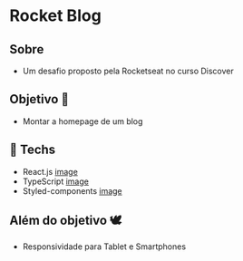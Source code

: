 # Rocket Blog

###

## Sobre
- Um desafio proposto pela Rocketseat no curso Discover

## Objetivo 🎯
 - Montar a homepage de um blog

## 🚀 Techs
 - React.js [image](https://user-images.githubusercontent.com/81455819/163731962-25023364-fdf5-44de-ba94-62c3a6cc4ceb.png)
 - TypeScript [image](https://user-images.githubusercontent.com/81455819/163731962-25023364-fdf5-44de-ba94-62c3a6cc4ceb.png)
 - Styled-components [image](https://user-images.githubusercontent.com/81455819/163731962-25023364-fdf5-44de-ba94-62c3a6cc4ceb.png)

## Além do objetivo 🕊️
 - Responsividade para Tablet e Smartphones
